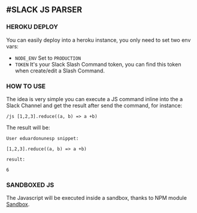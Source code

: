#SLACK JS PARSER
---
### HEROKU DEPLOY
You can easily deploy into a heroku instance, you only need to set two env vars:

* `NODE_ENV` Set to `PRODUCTION`
* `TOKEN` It's your Slack Slash Command token, you can find this token when create/edit a Slash Command.

### HOW TO USE
The idea is very simple you can execute a JS command inline into the a Slack Channel and get the result after send the command, for instance: 

`/js [1,2,3].reduce((a, b) => a +b)`

The result will be:

```
User eduardonunesp snippet:

[1,2,3].reduce((a, b) => a +b)

result:

6
```

### SANDBOXED JS
The Javascript will be executed inside a sandbox, thanks to NPM module [Sandbox](https://www.npmjs.com/package/sandbox).
